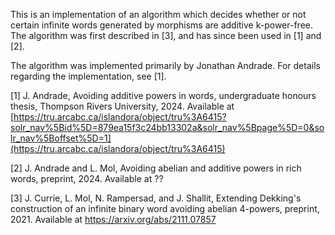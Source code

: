 This is an implementation of an algorithm which decides whether or not certain infinite words generated by morphisms are additive k-power-free.  The algorithm was first described in [3], and has since been used in [1] and [2].

The algorithm was implemented primarily by Jonathan Andrade.  For details regarding the implementation, see [1].

[1] J. Andrade, Avoiding additive powers in words, undergraduate honours thesis, Thompson Rivers University, 2024.  Available at [https://tru.arcabc.ca/islandora/object/tru%3A6415?solr_nav%5Bid%5D=879ea15f3c24bb13302a&solr_nav%5Bpage%5D=0&solr_nav%5Boffset%5D=1](https://tru.arcabc.ca/islandora/object/tru%3A6415)

[2] J. Andrade and L. Mol, Avoiding abelian and additive powers in rich words, preprint, 2024.  Available at ??

[3] J. Currie, L. Mol, N. Rampersad, and J. Shallit, Extending Dekking's construction of an infinite binary word avoiding abelian 4-powers, preprint, 2021.  Available at https://arxiv.org/abs/2111.07857
